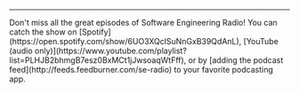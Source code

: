 <br />
<p><hr /></p>
Don't miss all the great episodes of Software Engineering Radio! You can catch the show on [Spotify](https://open.spotify.com/show/6UO3XQclSuNnGxB39QdAnL), [YouTube (audio only)](https://www.youtube.com/playlist?list=PLHJB2bhmgB7esz0BxMCt1jJwsoaqWtFff), or by [adding the podcast feed](http://feeds.feedburner.com/se-radio) to your favorite podcasting app.
